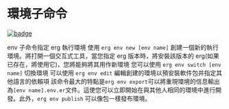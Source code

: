 # 環境子命令

[![badge](https://img.shields.io/endpoint.svg?url=https%3A%2F%2Fgezf7g7pd5.execute-api.ap-northeast-1.amazonaws.com%2Fdefault%2Fsource_up_to_date%3Fowner%3Derg-lang%26repos%3Derg%26ref%3Dmain%26path%3Ddoc/EN/tools/env.md%26commit_hash%3Dd15cbbf7b33df0f78a575cff9679d84c36ea3ab1)](https://gezf7g7pd5.execute-api.ap-northeast-1.amazonaws.com/default/source_up_to_date?owner=erg-lang&repos=erg&ref=main&path=doc/EN/tools/env.md&commit_hash=d15cbbf7b33df0f78a575cff9679d84c36ea3ab1)

env 子命令指定 erg 執行環境
使用 `erg env new [env name]` 創建一個新的執行環境。將打開一個交互式工具，當您指定 erg 版本時，將安裝該版本的 erg(如果已存在，將使用它)，您將能夠將其用作新環境
您可以使用 `erg env switch [env name]` 切換環境
可以使用 `erg env edit` 編輯創建的環境以預安裝軟件包并指定其他語言的依賴項
該命令最大的特點是`erg env export`可以將重現環境的信息輸出為`[env name].env.er`文件。這使您可以立即開始在與其他人相同的環境中進行開發。此外，`erg env publish` 可以像包一樣發布環境。